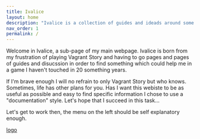 ```yaml
---
title: Ivalice
layout: home
description: "Ivalice is a collection of guides and ideads around some of the games I love." 
nav_order: 1
permalink: /
---
```


Welcome in Ivalice, a sub-page of my main webpage. Ivalice is born from my frustration of playing Vagrant Story and having to go pages and pages of guides and disucssion in order to find something which could help me in a game I haven't touched in 20 something years.

If I'm brave enough I will no refrain to only Vagrant Story but who knows. Sometimes, life has other plans for you. Has I want this webiste to be as useful as possible and easy to find specific information I chose to use a "documentation" style. Let's hope that I succeed in this task...

Let's get to work then, the  menu on the left should be self explanatory enough.

[logo](/images/logo.jpg)

